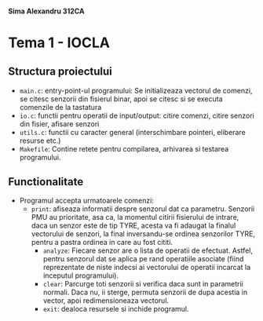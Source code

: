 #### Sima Alexandru 312CA

# Tema 1 - IOCLA

## Structura proiectului

- `main.c`: entry-point-ul programului: Se initializeaza vectorul de comenzi, se
  citesc senzorii din fisierul binar, apoi se citesc si se executa comenzile de
  la tastatura
- `io.c`: functii pentru operatii de input/output: citire comenzi, citire
  senzori din fisier, afisare senzori
- `utils.c`: functii cu caracter general (interschimbare pointeri, eliberare
  resurse etc.)
- `Makefile`: Contine retete pentru compilarea, arhivarea si testarea
  programului.

## Functionalitate

- Programul accepta urmatoarele comenzi:
  - `print`: afiseaza informatii despre senzorul dat ca parametru. Senzorii
    PMU au prioritate, asa ca, la momentul citirii fisierului de intrare, daca
    un senzor este de tip TYRE, acesta va fi adaugat la finalul vectorului de
    senzori, la final inversandu-se ordinea senzorilor TYRE, pentru a pastra
    ordinea in care au fost cititi.
    - `analyze`: Fiecare senzor are o lista de operatii de efectuat. Astfel,
      pentru senzorul dat se aplica pe rand operatiile asociate (fiind
      reprezentate de niste indecsi ai vectorului de operatii incarcat la
      inceputul programului).
    - `clear`: Parcurge toti senzorii si verifica daca sunt in parametrii
      normali. Daca nu, ii sterge, permuta senzorii de dupa acestia in vector,
      apoi redimensioneaza vectorul.
    - `exit`: dealoca resursele si inchide programul.
